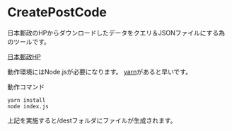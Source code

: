 # CreatePostCode

日本郵政のHPからダウンロードしたデータをクエリ＆JSONファイルにする為のツールです。

[日本郵政HP](https://www.post.japanpost.jp/zipcode/dl/kogaki-zip.html)

動作環境にはNode.jsが必要になります。
[yarn](https://classic.yarnpkg.com/ja/docs/install/#windows-stable)があると早いです。

動作コマンド
```
yarn install
node index.js
```
上記を実施すると/destフォルダにファイルが生成されます。

